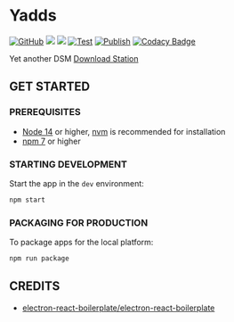 # Yadds

[![GitHub](https://img.shields.io/github/license/shensven/Yadds)](./LICENSE)
[![](https://img.shields.io/github/package-json/dependency-version/shensven/Yadds/dev/electron)](./package.json)
[![](https://img.shields.io/github/package-json/dependency-version/shensven/Yadds/react)](./package.json)
[![Test](https://github.com/shensven/Yadds/actions/workflows/test.yml/badge.svg?branch=dev)](https://github.com/shensven/Yadds/actions/workflows/test.yml)
[![Publish](https://github.com/shensven/Yadds/actions/workflows/publish.yml/badge.svg?branch=main)](https://github.com/shensven/Yadds/actions/workflows/publish.yml)
[![Codacy Badge](https://api.codacy.com/project/badge/Grade/2c554add7a15405094f0433d1c903f41)](https://app.codacy.com/gh/shensven/Yadds?utm_source=github.com&utm_medium=referral&utm_content=shensven/Yadds&utm_campaign=Badge_Grade_Settings)

Yet another DSM [Download Station](https://www.synology.com/en-us/dsm/packages/DownloadStation)

## GET STARTED

### PREREQUISITES

- [Node 14](https://nodejs.org) or higher, [nvm](https://github.com/nvm-sh/nvm) is recommended for installation
- [npm 7](https://www.npmjs.com/package/npm) or higher

### STARTING DEVELOPMENT

Start the app in the `dev` environment:

```bash
npm start
```

### PACKAGING FOR PRODUCTION

To package apps for the local platform:

```bash
npm run package
```

## CREDITS

- [electron-react-boilerplate/electron-react-boilerplate](https://github.com/electron-react-boilerplate/electron-react-boilerplate)
